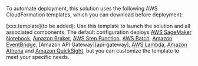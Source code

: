 To automate deployment, this solution uses the following AWS CloudFormation templates, which you can download before deployment:

 [xxx.template](to be added): Use this template to launch the solution and all associated components. 
 The default configuration deploys 
[AWS SageMaker Notebook](https://docs.aws.amazon.com/sagemaker/latest/dg/nbi.html),
[Amazon Braket](https://aws.amazon.com/braket/),
[AWS Step Function](https://aws.amazon.com/step-functions/),
[AWS Batch](https://aws.amazon.com/batch/),
[Amazon EventBridge](https://aws.amazon.com/eventbridge/),
[Amazon API Gateway][api-gateway], 
[AWS Lambda](https://aws.amazon.com/lambda/),
[Amazon Athena](https://aws.amazon.com/athena/) and 
[Amazon QuickSight](https://aws.amazon.com/quicksight/),
but you can customize the template to meet your specific needs.